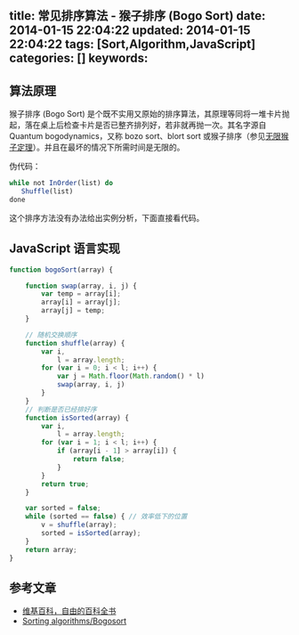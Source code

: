 title: 常见排序算法 - 猴子排序 (Bogo Sort)
date: 2014-01-15 22:04:22
updated: 2014-01-15 22:04:22
tags: [Sort,Algorithm,JavaScript]
categories: []
keywords:
---
## 算法原理 ##
猴子排序 (Bogo Sort) 是个既不实用又原始的排序算法，其原理等同将一堆卡片抛起，落在桌上后检查卡片是否已整齐排列好，若非就再抛一次。其名字源自 Quantum bogodynamics，又称 bozo sort、blort sort 或猴子排序（参见[无限猴子定理](http://zh.wikipedia.org/wiki/%E7%84%A1%E9%99%90%E7%8C%B4%E5%AD%90%E5%AE%9A%E7%90%86)）。并且在最坏的情况下所需时间是无限的。

伪代码：

``` javascript
while not InOrder(list) do
   Shuffle(list)
done
```

<!--more-->

这个排序方法没有办法给出实例分析，下面直接看代码。

## JavaScript 语言实现 ##

``` javascript
function bogoSort(array) {

    function swap(array, i, j) {
        var temp = array[i];
        array[i] = array[j];
        array[j] = temp;
    }

    // 随机交换顺序
    function shuffle(array) {
        var i,
            l = array.length;
        for (var i = 0; i < l; i++) {
            var j = Math.floor(Math.random() * l)
            swap(array, i, j)
        }
    }
    // 判断是否已经排好序
    function isSorted(array) {
        var i,
            l = array.length;
        for (var i = 1; i < l; i++) {
            if (array[i - 1] > array[i]) {
                return false;
            }
        }
        return true;
    }

    var sorted = false;
    while (sorted == false) { // 效率低下的位置
        v = shuffle(array);
        sorted = isSorted(array);
    }
    return array;
}
```

## 参考文章 ##
- [维基百科，自由的百科全书](http://zh.wikipedia.org/wiki/Bogo%E6%8E%92%E5%BA%8F)
- [Sorting algorithms/Bogosort](http://rosettacode.org/wiki/Sorting_algorithms/Bogosort)